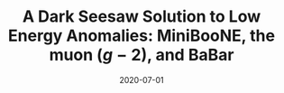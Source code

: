 ---
title: "A Dark Seesaw Solution to Low Energy Anomalies: MiniBooNE, the muon $(g-2)$, and BaBar"
authors:  Asli Abdullahi,  Matheus Hostert,  Silvia Pascoli
collection: publications
permalink: /publication/2020-07-01-A-Dark-Seesaw-Solution-to-Low-Energy-Anomalies-MiniBooNE-the-muon-g-2-and-BaBar
date: 2020-07-01
venue: '<em>arXiv preprint</em>'
citation: '"A Dark Seesaw Solution to Low Energy Anomalies: MiniBooNE, the muon $(g-2)$, and BaBar", Asli Abdullahi,  Matheus Hostert,  Silvia Pascoli,  <em>arXiv preprint</em>, 2020, '
eprint: '2007.11813'
---